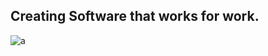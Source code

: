 ## Creating Software that works for work.

![a](https://github.com/GreenHornSoftware/GreenHornSoftware.github.io/blob/master/Icon/GreenHorn_120.svg)
